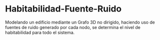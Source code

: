 # Habitabilidad-Fuente-Ruido
Modelando un edificio mediante un Grafo 3D no dirigido, haciendo uso de fuentes de ruido generado por cada nodo, se determina el nivel de habitabilidad para todo el sistema. 
